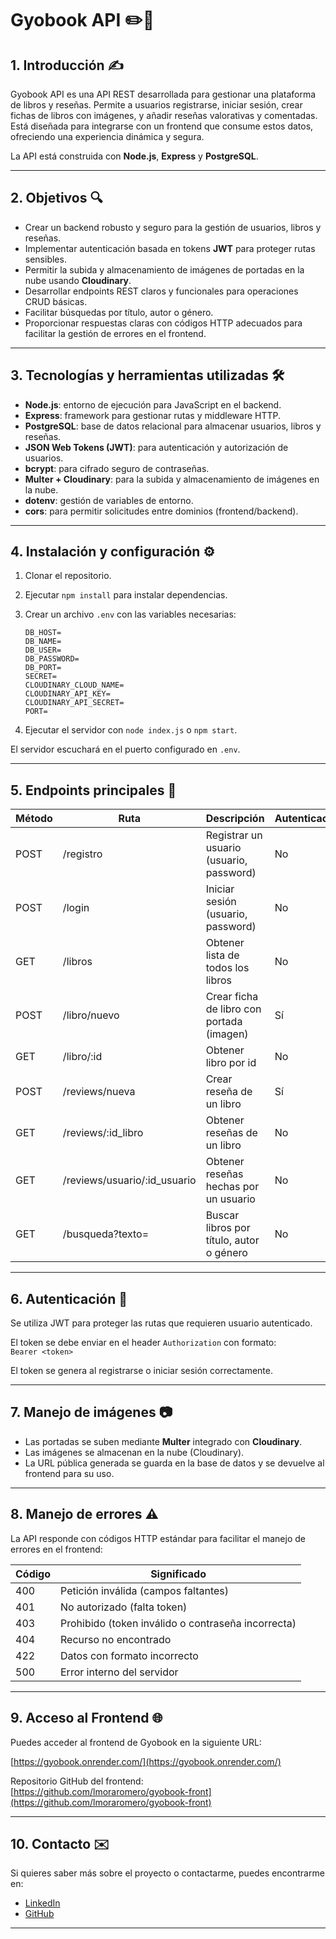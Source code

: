 # Gyobook API ✏️📖

## 1. Introducción ✍️

Gyobook API es una API REST desarrollada para gestionar una plataforma de libros y reseñas. Permite a usuarios registrarse, iniciar sesión, crear fichas de libros con imágenes, y añadir reseñas valorativas y comentadas. Está diseñada para integrarse con un frontend que consume estos datos, ofreciendo una experiencia dinámica y segura. 

La API está construida con **Node.js**, **Express** y **PostgreSQL**.

---

## 2. Objetivos 🔍

- Crear un backend robusto y seguro para la gestión de usuarios, libros y reseñas.
- Implementar autenticación basada en tokens **JWT** para proteger rutas sensibles.
- Permitir la subida y almacenamiento de imágenes de portadas en la nube usando **Cloudinary**.
- Desarrollar endpoints REST claros y funcionales para operaciones CRUD básicas.
- Facilitar búsquedas por título, autor o género.
- Proporcionar respuestas claras con códigos HTTP adecuados para facilitar la gestión de errores en el frontend.

---

## 3. Tecnologías y herramientas utilizadas 🛠️

- **Node.js**: entorno de ejecución para JavaScript en el backend.
- **Express**: framework para gestionar rutas y middleware HTTP.
- **PostgreSQL**: base de datos relacional para almacenar usuarios, libros y reseñas.
- **JSON Web Tokens (JWT)**: para autenticación y autorización de usuarios.
- **bcrypt**: para cifrado seguro de contraseñas.
- **Multer + Cloudinary**: para la subida y almacenamiento de imágenes en la nube.
- **dotenv**: gestión de variables de entorno.
- **cors**: para permitir solicitudes entre dominios (frontend/backend).

---

## 4. Instalación y configuración ⚙️

1. Clonar el repositorio.  
2. Ejecutar `npm install` para instalar dependencias.  
3. Crear un archivo `.env` con las variables necesarias:

   ```env
   DB_HOST=
   DB_NAME=
   DB_USER=
   DB_PASSWORD=
   DB_PORT=
   SECRET=
   CLOUDINARY_CLOUD_NAME=
   CLOUDINARY_API_KEY=
   CLOUDINARY_API_SECRET=
   PORT=

4. Ejecutar el servidor con `node index.js` o `npm start`.

El servidor escuchará en el puerto configurado en `.env`.

---

## 5. Endpoints principales 🚀

| Método | Ruta                      | Descripción                              | Autenticación |
|--------|---------------------------|----------------------------------------|--------------|
| POST   | /registro                 | Registrar un usuario (usuario, password) | No           |
| POST   | /login                    | Iniciar sesión (usuario, password)      | No           |
| GET    | /libros                   | Obtener lista de todos los libros        | No           |
| POST   | /libro/nuevo              | Crear ficha de libro con portada (imagen) | Sí           |
| GET    | /libro/:id                | Obtener libro por id                      | No           |
| POST   | /reviews/nueva            | Crear reseña de un libro                  | Sí           |
| GET    | /reviews/:id_libro        | Obtener reseñas de un libro               | No           |
| GET    | /reviews/usuario/:id_usuario | Obtener reseñas hechas por un usuario | No           |
| GET    | /busqueda?texto=          | Buscar libros por título, autor o género | No           |

---

## 6. Autenticación 🔐

Se utiliza JWT para proteger las rutas que requieren usuario autenticado.

El token se debe enviar en el header `Authorization` con formato:  
`Bearer <token>`

El token se genera al registrarse o iniciar sesión correctamente.

---

## 7. Manejo de imágenes 📷

- Las portadas se suben mediante **Multer** integrado con **Cloudinary**.  
- Las imágenes se almacenan en la nube (Cloudinary).  
- La URL pública generada se guarda en la base de datos y se devuelve al frontend para su uso.

---

## 8. Manejo de errores ⚠️

La API responde con códigos HTTP estándar para facilitar el manejo de errores en el frontend:

| Código | Significado                                |
|--------|-------------------------------------------|
| 400    | Petición inválida (campos faltantes)      |
| 401    | No autorizado (falta token)                |
| 403    | Prohibido (token inválido o contraseña incorrecta) |
| 404    | Recurso no encontrado                      |
| 422    | Datos con formato incorrecto               |
| 500    | Error interno del servidor                 |


---

## 9. Acceso al Frontend 🌐

Puedes acceder al frontend de Gyobook en la siguiente URL:

[https://gyobook.onrender.com/](https://gyobook.onrender.com/)

Repositorio GitHub del frontend:  
[https://github.com/lmoraromero/gyobook-front](https://github.com/lmoraromero/gyobook-front)

---

## 10. Contacto ✉️

Si quieres saber más sobre el proyecto o contactarme, puedes encontrarme en:

- [LinkedIn](www.linkedin.com/in/laura-mora-romero)
- [GitHub](https://github.com/lmoraromero)

---





